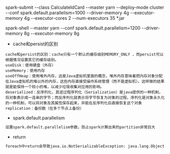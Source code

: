 spark-submit  --class CalculateIdCard  --master yarn --deploy-mode cluster --conf spark.default.parallelism=1000 --driver-memory 4g   --executor-memory 4g --executor-cores 2  --num-executors 35   *.jar

spark-shell --master yarn --conf spark.default.parallelism=1200 --driver-memory 8g   --executor-memory 8g

- cache和persist的区别
```
cache和persist的区别：cache只有一个默认的缓存级别MEMORY_ONLY ，而persist可以根据情况设置其它的缓存级别。
useDisk：使用硬盘（外存）
useMemory：使用内存
useOffHeap：使用堆外内存，这是Java虚拟机里面的概念，堆外内存意味着把内存对象分配在Java虚拟机的堆以外的内存，这些内存直接受操作系统管理（而不是虚拟机）。这样做的结果就是能保持一个较小的堆，以减少垃圾收集对应用的影响。
deserialized：反序列化，其逆过程序列化（Serialization）是java提供的一种机制，将对象表示成一连串的字节；而反序列化就表示将字节恢复为对象的过程。序列化是对象永久化的一种机制，可以将对象及其属性保存起来，并能在反序列化后直接恢复这个对象
replication：备份数（在多个节点上备份）
```
- spark.default.parallelism
```markdown
设置spark.default.parallelism参数，防止spark计算出来的partition非常巨大
```
- return
```markdown
foreach中return会导致java.io.NotSerializableException: java.lang.Object
```
